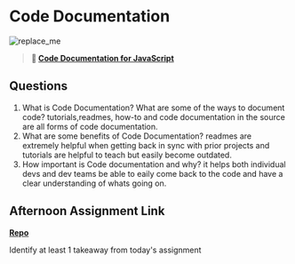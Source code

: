 # Code Documentation

![replace_me](https://codeworks.blob.core.windows.net/public/assets/img/illustrations/placeholder.svg)

> **📖 [Code Documentation for JavaScript](https://codeworksacademy.com/fs-student-guide/resources/wk7/02-JSDocs)**

## Questions

1. What is Code Documentation? What are some of the ways to document code?
  tutorials,readmes, how-to and code documentation in the source are all forms of code documentation.
2. What are some benefits of Code Documentation?
readmes are extremely helpful when getting back in sync with prior projects and tutorials are helpful to teach but easily become outdated. 
3. How important is Code documentation and why?
it helps both individual devs and dev teams be able to eaily come back to the code and have a clear understanding of whats going on.
## Afternoon Assignment Link

**[Repo](https://github.com/EllaMarcum/<ASSIGNMENT_REPO>)**

Identify at least 1 takeaway from today's assignment
